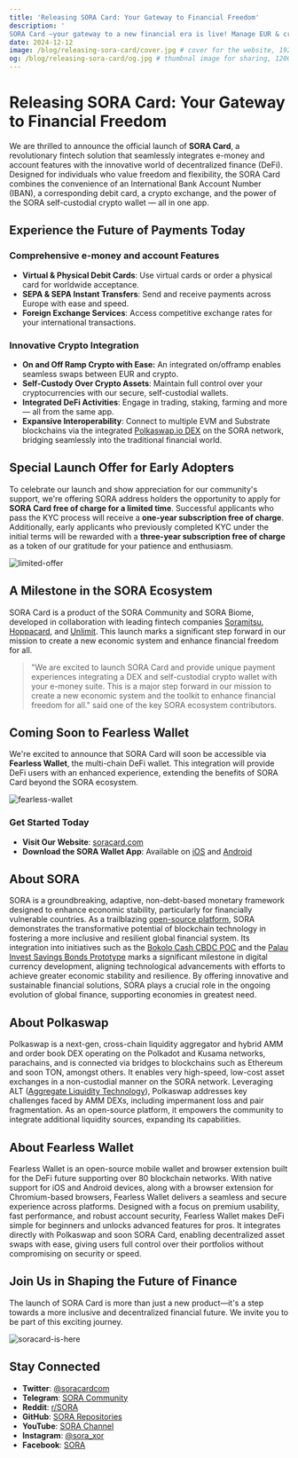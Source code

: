 ```yaml
---
title: 'Releasing SORA Card: Your Gateway to Financial Freedom'
description: '
SORA Card —your gateway to a new financial era is live! Manage EUR & crypto in one app, access DeFi, trade on the Polkaswap DEX, and enjoy self-custody. Secure a free subscription for a limited time. Embrace financial freedom and join us on this transformative journey!'
date: 2024-12-12
image: /blog/releasing-sora-card/cover.jpg # cover for the website, 1920x1080px
og: /blog/releasing-sora-card/og.jpg # thumbnal image for sharing, 1200x630px
---
```


# Releasing SORA Card: Your Gateway to Financial Freedom

We are thrilled to announce the official launch of **SORA Card**, a revolutionary fintech solution that seamlessly integrates e-money and account features with the innovative world of decentralized finance (DeFi). Designed for individuals who value freedom and flexibility, the SORA Card combines the convenience of an International Bank Account Number (IBAN), a corresponding debit card, a crypto exchange, and the power of the SORA self-custodial crypto wallet — all in one app.

## **Experience the Future of Payments Today**

### **Comprehensive e-money and account Features**

- **Virtual & Physical Debit Cards**: Use virtual cards or order a physical card for worldwide acceptance.
- **SEPA & SEPA Instant Transfers**: Send and receive payments across Europe with ease and speed.
- **Foreign Exchange Services**: Access competitive exchange rates for your international transactions.

### **Innovative Crypto Integration**

- **On and Off Ramp Crypto with Ease:** An integrated on/offramp enables seamless swaps between EUR and crypto.
- **Self-Custody Over Crypto Assets**: Maintain full control over your cryptocurrencies with our secure, self-custodial wallets.
- **Integrated DeFi Activities**: Engage in trading, staking, farming and more — all from the same app.
- **Expansive Interoperability**: Connect to multiple EVM and Substrate blockchains via the integrated [Polkaswap.io DEX](https://polkaswap.io/) on the SORA network, bridging seamlessly into the traditional financial world.

## **Special Launch Offer for Early Adopters**

To celebrate our launch and show appreciation for our community's support, we're offering SORA address holders the opportunity to apply for **SORA Card free of charge for a limited time**. Successful applicants who pass the KYC process will receive a **one-year subscription free of charge**. Additionally, early applicants who previously completed KYC under the initial terms will be rewarded with a **three-year subscription free of charge** as a token of our gratitude for your patience and enthusiasm.

![limited-offer](/blog/releasing-sora-card/limited-offer.jpg)

## **A Milestone in the SORA Ecosystem**

SORA Card is a product of the SORA Community and SORA Biome, developed in collaboration with leading fintech companies [Soramitsu](https://soramitsu.co.jp/), [Hoppacard](https://hoppacard.com/), and [Unlimit](https://unlimit.com/). This launch marks a significant step forward in our mission to create a new economic system and enhance financial freedom for all.

> "We are excited to launch SORA Card and provide unique payment experiences integrating a DEX and self-custodial crypto wallet with your e-money suite. This is a major step forward in our mission to create a new economic system and the toolkit to enhance financial freedom for all." said one of the key SORA ecosystem contributors.
> 

## **Coming Soon to Fearless Wallet**

We're excited to announce that SORA Card will soon be accessible via **Fearless Wallet**, the multi-chain DeFi wallet. This integration will provide DeFi users with an enhanced experience, extending the benefits of SORA Card beyond the SORA ecosystem.

![fearless-wallet](/blog/releasing-sora-card/fearless-wallet.jpg)

### **Get Started Today**

- **Visit Our Website**: [soracard.com](https://soracard.com/)
- **Download the SORA Wallet App**: Available on [iOS](https://apps.apple.com/app/sora-card/id6466728323) and [Android](https://play.google.com/store/apps/details?id=com.soracard.wallet.iban&hl=ENG)

## **About SORA**

SORA is a groundbreaking, adaptive, non-debt-based monetary framework designed to enhance economic stability, particularly for financially vulnerable countries. As a trailblazing [open-source platform](https://github.com/sora-xor/), SORA demonstrates the transformative potential of blockchain technology in fostering a more inclusive and resilient global financial system. Its integration into initiatives such as the [Bokolo Cash CBDC POC](https://soramitsu.co.jp/bokolo-cash) and the [Palau Invest Savings Bonds Prototype](https://soramitsu.co.jp/palauinvest) marks a significant milestone in digital currency development, aligning technological advancements with efforts to achieve greater economic stability and resilience. By offering innovative and sustainable financial solutions, SORA plays a crucial role in the ongoing evolution of global finance, supporting economies in greatest need.

## **About Polkaswap**

Polkaswap is a next-gen, cross-chain liquidity aggregator and hybrid AMM and order book DEX operating on the Polkadot and Kusama networks, parachains, and is connected via bridges to blockchains such as Ethereum and soon TON, amongst others. It enables very high-speed, low-cost asset exchanges in a non-custodial manner on the SORA network. Leveraging ALT ([Aggregate Liquidity Technology](https://ieeexplore.ieee.org/document/10174911)), Polkaswap addresses key challenges faced by AMM DEXs, including impermanent loss and pair fragmentation. As an open-source platform, it empowers the community to integrate additional liquidity sources, expanding its capabilities.

## **About Fearless Wallet**

Fearless Wallet is an open-source mobile wallet and browser extension built for the DeFi future supporting over 80 blockchain networks. With native support for iOS and Android devices, along with a browser extension for Chromium-based browsers, Fearless Wallet delivers a seamless and secure experience across platforms. Designed with a focus on premium usability, fast performance, and robust account security, Fearless Wallet makes DeFi simple for beginners and unlocks advanced features for pros. It integrates directly with Polkaswap and soon SORA Card, enabling decentralized asset swaps with ease, giving users full control over their portfolios without compromising on security or speed.

## **Join Us in Shaping the Future of Finance**

The launch of SORA Card is more than just a new product—it's a step towards a more inclusive and decentralized financial future. We invite you to be part of this exciting journey.

![soracard-is-here](/blog/releasing-sora-card/soracard-is-here.jpg)

## **Stay Connected**

- **Twitter**: [@soracardcom](https://twitter.com/soracardcom)
- **Telegram**: [SORA Community](https://t.me/soracardofficial)
- **Reddit**: [r/SORA](https://www.reddit.com/r/SORA/)
- **GitHub**: [SORA Repositories](https://github.com/sora-xor)
- **YouTube**: [SORA Channel](https://www.youtube.com/sora_xor)
- **Instagram**: [@sora_xor](https://instagram.com/sora_xor)
- **Facebook**: [SORA](https://www.facebook.com/sora.xor)
